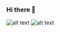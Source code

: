 ### Hi there 👋


![alt text](https://img.shields.io/badge/React-20232A?style=for-the-badge&logo=react&logoColor=61DAFB)
![alt text]([https://img.shields.io/badge/React-20232A?style=for-the-badge&logo=react&logoColor=61DAFB](https://img.shields.io/badge/Node.js-43853D?style=for-the-badge&logo=node.js&logoColor=white))



<!--
**nicowhite/nicowhite** is a ✨ _special_ ✨ repository because its `README.md` (this file) appears on your GitHub profile.

Here are some ideas to get you started:

- 🔭 I’m currently working on ...
- 🌱 I’m currently learning ...
- 👯 I’m looking to collaborate on ...
- 🤔 I’m looking for help with ...
- 💬 Ask me about ...
- 📫 How to reach me: ...
- 😄 Pronouns: ...
- ⚡ Fun fact: ...
-->
